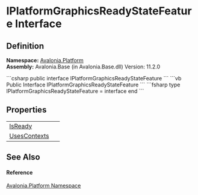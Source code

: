 # IPlatformGraphicsReadyStateFeature Interface




## Definition
**Namespace:** <a href="N_Avalonia_Platform">Avalonia.Platform</a>  
**Assembly:** Avalonia.Base (in Avalonia.Base.dll) Version: 11.2.0

<Tabs groupId="api-code-preview">
<TabItem value="csharp" label="C#">
```csharp
public interface IPlatformGraphicsReadyStateFeature
```
</TabItem>
<TabItem value="vb" label="VB">
```vb
Public Interface IPlatformGraphicsReadyStateFeature
```
</TabItem>
<TabItem value="fsharp" label="F#">
```fsharp
type IPlatformGraphicsReadyStateFeature = interface end
```
</TabItem>
</Tabs>



## Properties
<table>
<tr>
<td><a href="P_Avalonia_Platform_IPlatformGraphicsReadyStateFeature_IsReady">IsReady</a></td>
<td> </td>
</tr>
<tr>
<td><a href="P_Avalonia_Platform_IPlatformGraphicsReadyStateFeature_UsesContexts">UsesContexts</a></td>
<td> </td>
</tr>
</table>

## See Also


#### Reference
<a href="N_Avalonia_Platform">Avalonia.Platform Namespace</a>  
